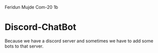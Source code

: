 Feridun Mujde
Com-20 1b
# Discord-ChatBot
Because we have a discord server and sometimes we have to add some bots to that server.
